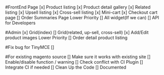 #FrontEnd Page
[x] Product listing
[x] Product detail gallery
[x] Related listing
[x] Upsell listing
[x] Cross-sell listing
[x] Mini-cart
[x] Checkout cart page
[] Order Summaries Page
Lower Priority
[] All widget(If we can)
[] API for Developers

#Admin
[x] Grid(index)
[] Grid(related, up-sell, cross-sell)
[x] Add/Edit product images
Lower Priority
[] Order detail product listing

#Fix bug for TinyMCE
[]

#For existing magento source
[] Make sure it works with existing site
[] Enable/disable function / warning
[] Check conflict with CI Plugin
[] Integrate CI if needed
[] Clean Up the Code
[] Documented
